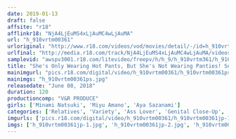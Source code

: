 ```yaml
---
date: 2019-01-13
draft: false
affsite: "r18"
afflinkr18: "NjA4LjEuMS4xLjAuMC4wLjAuMA"
url: "h_910vrtm00361"
urloriginal: "http://www.r18.com/videos/vod/movies/detail/-/id=h_910vrtm00361"
urlfinal: "http://media.r18.com/track/NjA4LjEuMS4xLjAuMC4wLjAuMA/videos/vod/movies/detail/-/id=h_910vrtm00361"
samplevid: "awspv3001.r18.com/litevideo/freepv/h/h_9/h_910vrtm361/h_910vrtm361_dmb_w.mp4"
title: "She's Only Wearing Hot Pants, But She's Not Wearing Panties! Seeing Flashes Of His Older Sister's Cunt, This Cherry Boy Little Brother Is Suddenly Rock Hard! Unable To Hold Back, He Jumps His Sister For A Quickie! His First Time Fucking, The Little Brother Pumps His Sister's Cunt Hard With His Fast-Driving Piston, But Cums Too Soon And Creampies Her Cunt With A Mother Lode Of Brotherly Love!"
mainimgurl: "pics.r18.com/digital/video/h_910vrtm00361/h_910vrtm00361ps.jpg"
mainimgs: "h_910vrtm00361ps.jpg"
releasedate: "June 08, 2018"
duration: 120
productioncomp: "V&R PRODUCE"
girls: ['Minami Natsuki', 'Miyu Amano', 'Aya Sazanami']
categories: ['Relatives', 'Variety', 'Ass Lover', 'Genital Close-Up', 'Sister', 'Creampie', 'Hi-Def']
imgurls: ['pics.r18.com/digital/video/h_910vrtm00361/h_910vrtm00361jp-1.jpg', 'pics.r18.com/digital/video/h_910vrtm00361/h_910vrtm00361jp-2.jpg', 'pics.r18.com/digital/video/h_910vrtm00361/h_910vrtm00361jp-3.jpg', 'pics.r18.com/digital/video/h_910vrtm00361/h_910vrtm00361jp-4.jpg', 'pics.r18.com/digital/video/h_910vrtm00361/h_910vrtm00361jp-5.jpg', 'pics.r18.com/digital/video/h_910vrtm00361/h_910vrtm00361jp-6.jpg', 'pics.r18.com/digital/video/h_910vrtm00361/h_910vrtm00361jp-7.jpg', 'pics.r18.com/digital/video/h_910vrtm00361/h_910vrtm00361jp-8.jpg', 'pics.r18.com/digital/video/h_910vrtm00361/h_910vrtm00361jp-9.jpg', 'pics.r18.com/digital/video/h_910vrtm00361/h_910vrtm00361jp-10.jpg', 'pics.r18.com/digital/video/h_910vrtm00361/h_910vrtm00361jp-11.jpg', 'pics.r18.com/digital/video/h_910vrtm00361/h_910vrtm00361jp-12.jpg', 'pics.r18.com/digital/video/h_910vrtm00361/h_910vrtm00361jp-13.jpg', 'pics.r18.com/digital/video/h_910vrtm00361/h_910vrtm00361jp-14.jpg', 'pics.r18.com/digital/video/h_910vrtm00361/h_910vrtm00361jp-15.jpg', 'pics.r18.com/digital/video/h_910vrtm00361/h_910vrtm00361jp-16.jpg', 'pics.r18.com/digital/video/h_910vrtm00361/h_910vrtm00361jp-17.jpg', 'pics.r18.com/digital/video/h_910vrtm00361/h_910vrtm00361jp-18.jpg', 'pics.r18.com/digital/video/h_910vrtm00361/h_910vrtm00361jp-19.jpg', 'pics.r18.com/digital/video/h_910vrtm00361/h_910vrtm00361jp-20.jpg']
imgs: ['h_910vrtm00361jp-1.jpg', 'h_910vrtm00361jp-2.jpg', 'h_910vrtm00361jp-3.jpg', 'h_910vrtm00361jp-4.jpg', 'h_910vrtm00361jp-5.jpg', 'h_910vrtm00361jp-6.jpg', 'h_910vrtm00361jp-7.jpg', 'h_910vrtm00361jp-8.jpg', 'h_910vrtm00361jp-9.jpg', 'h_910vrtm00361jp-10.jpg', 'h_910vrtm00361jp-11.jpg', 'h_910vrtm00361jp-12.jpg', 'h_910vrtm00361jp-13.jpg', 'h_910vrtm00361jp-14.jpg', 'h_910vrtm00361jp-15.jpg', 'h_910vrtm00361jp-16.jpg', 'h_910vrtm00361jp-17.jpg', 'h_910vrtm00361jp-18.jpg', 'h_910vrtm00361jp-19.jpg', 'h_910vrtm00361jp-20.jpg']
---
```


